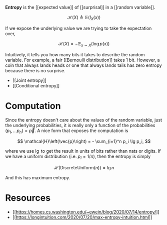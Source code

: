 **Entropy** is the [[expected value]] of [[surprisal]] in a [[random variable]].  

$$
\mathcal{H}(X) \triangleq \mathbb{E}\big(I_X(x)\big)
$$

If we expose the underlying value we are trying to take the expectation over,

$$
\mathcal{H}(X) = -\mathbb{E}_{x \sim X}\big(\log p(x) \big)
$$

Intuitively, it tells you how many bits it takes to describe the random variable. For example, a fair [[Bernoulli distribution]] takes 1 bit. However, a coin that always lands heads or one that always lands tails has zero entropy because there is no surprise.

* [[Joint entropy]]
* [[Conditional entropy]]

# Computation

Since the entropy doesn't care about the values of the random variable, just the underlying probabilities, it is really only a function of the probabilities $(p_1, \dots p_n ) = \vec{p}$. A nice form that exposes the computation is

$$
\mathcal{H}\left(\vec{p}\right) = - \sum_{i=1}^n p_i \lg p_i,
$$

where we use $\lg$ to get the result in units of bits rather than nats or digits. If we have a uniform distribution (i.e. $p_i = 1/n$), then the entropy is simply

$$
\mathcal{H}(\mathsf{DiscreteUniform}(n)) = \lg n 
$$

And this has maximum entropy.

# Resources

* [[https://homes.cs.washington.edu/~ewein/blog/2020/07/14/entropy/]]
* [[https://longintuition.com/2020/07/20/max-entropy-intuition.html]]